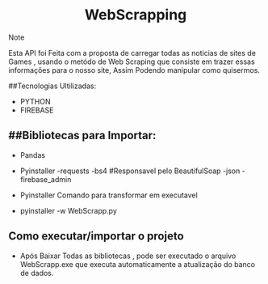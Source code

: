 <h1 align="center">
WebScrapping
</h1>

>[!NOTE]
> Esta API foi Feita com a proposta de carregar todas as noticias de sites de Games , usando o metódo de Web Scraping que consiste em trazer essas informações para o nosso site, Assim Podendo manipular como quisermos.




##Tecnologias Ultilizadas:
- PYTHON
- FIREBASE

##Bibliotecas para Importar:
-
- Pandas
- Pyinstaller
-requests
-bs4 #Responsavel pelo BeautifulSoap
-json
-firebase_admin

- Pyinstaller
Comando para transformar em executavel 
- pyinstaller -w WebScrapp.py
  
## Como executar/importar o projeto

- Após Baixar Todas as bibliotecas , pode ser executado o arquivo WebScrapp.exe que executa automaticamente a atualização do banco de dados.
